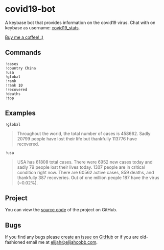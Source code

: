 # covid19-bot
A keybase bot that provides information on the covid19 virus. Chat with on keybase as username:
[covid19_stats](https://keybase.io/covid19_stats).

[Buy me a coffee! :)](https://www.buymeacoffee.com/elijahjcobb)

## Commands
```
!cases
!country China
!usa
!global
!rank
!rank 10
!recovered
!deaths
!top
```

## Examples
`!global`
> Throughout the world, the total number of cases is 458662. Sadly 20799 people have lost their life but thankfully
>113776 have recovered.
  
`!usa`
> USA has 61808 total cases. There were 6952 new cases today and sadly 79 people lost their lives today. 1307 people
>are in critical condition right now. There are 60562 active cases, 859 deaths, and thankfully 387 recoveries. Out of
>one million people 187 have the virus (~0.02%).


## Project
You can view the
[source code](https://github.com/elijahjcobb/***/tree/master/ts) of the project on GitHub.

## Bugs
If you find any bugs please [create an issue on GitHub](https://github.com/elijahjcobb/covid19-bot/issues) or if you are
old-fashioned email me at [elijah@elijahcobb.com](mailto:elijah@elijahcobb.com).